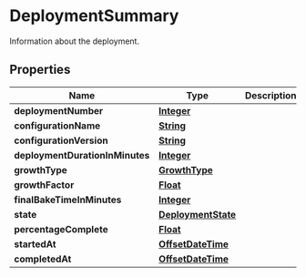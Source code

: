 

# DeploymentSummary

Information about the deployment.

## Properties

| Name | Type | Description | Notes |
|------------ | ------------- | ------------- | -------------|
|**deploymentNumber** | [**Integer**](Integer.md) |  |  [optional] |
|**configurationName** | [**String**](String.md) |  |  [optional] |
|**configurationVersion** | [**String**](String.md) |  |  [optional] |
|**deploymentDurationInMinutes** | [**Integer**](Integer.md) |  |  [optional] |
|**growthType** | [**GrowthType**](GrowthType.md) |  |  [optional] |
|**growthFactor** | [**Float**](Float.md) |  |  [optional] |
|**finalBakeTimeInMinutes** | [**Integer**](Integer.md) |  |  [optional] |
|**state** | [**DeploymentState**](DeploymentState.md) |  |  [optional] |
|**percentageComplete** | [**Float**](Float.md) |  |  [optional] |
|**startedAt** | [**OffsetDateTime**](OffsetDateTime.md) |  |  [optional] |
|**completedAt** | [**OffsetDateTime**](OffsetDateTime.md) |  |  [optional] |



